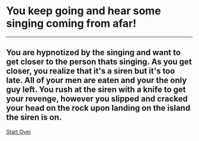 # You keep going and hear some singing coming from afar!
---
You are hypnotized by the singing and want to get closer to the person thats singing. As you get closer, you realize that it's a siren but it's too late. All of your men are eaten and your the only guy left. You rush at the siren with a knife to get your revenge, however you slipped and cracked your head on the rock upon landing on the island the siren is on.
---
[Start Over](../ithaca.md)
